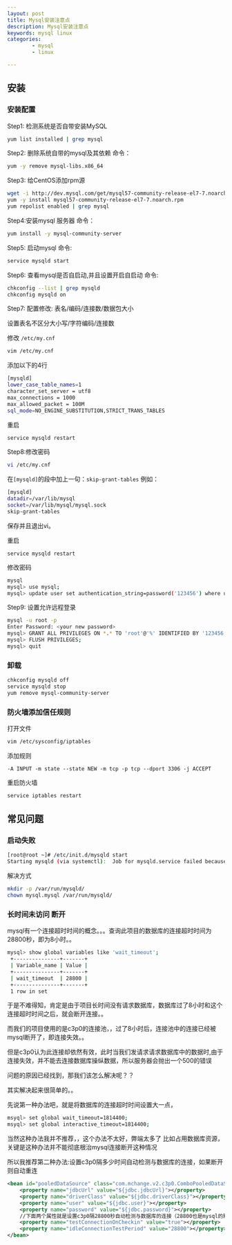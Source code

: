 ```yaml
---
layout: post
title: Mysql安装注意点
description: Mysql安装注意点
keywords: mysql linux
categories: 
        - mysql
        - linux

---
```




## 安装

### 安装配置

Step1: 检测系统是否自带安装MySQL

```bash
yum list installed | grep mysql
```

Step2: 删除系统自带的mysql及其依赖 命令：

```bash
yum -y remove mysql-libs.x86_64
```

Step3: 给CentOS添加rpm源

```bash
wget -i http://dev.mysql.com/get/mysql57-community-release-el7-7.noarch.rpm
yum -y install mysql57-community-release-el7-7.noarch.rpm
yum repolist enabled | grep mysql
```

Step4:安装mysql 服务器 命令：

```bash
yum install -y mysql-community-server
```

Step5: 启动mysql 命令:

```bash
service mysqld start
```

Step6: 查看mysql是否自启动,并且设置开启自启动 命令:

```bash
chkconfig --list | grep mysqld
chkconfig mysqld on
```

Step7: 配置修改: 表名/编码/连接数/数据包大小

设置表名不区分大小写/字符编码/连接数

修改 `/etc/my.cnf`  

```bash
vim /etc/my.cnf
```

添加以下的4行

```bash
[mysqld]
lower_case_table_names=1
character_set_server = utf8
max_connections = 1000
max_allowed_packet = 100M
sql_mode=NO_ENGINE_SUBSTITUTION,STRICT_TRANS_TABLES
```

重启  

```bash
service mysqld restart
```



Step8:修改密码

```bash
vi /etc/my.cnf
```

在`[mysqld]`的段中加上一句：`skip-grant-tables`
例如：

```bash
[mysqld]
datadir=/var/lib/mysql
socket=/var/lib/mysql/mysql.sock
skip-grant-tables
```

保存并且退出vi。

重启

```
service mysqld restart
```

修改密码

```bash
mysql
mysql> use mysql;
mysql> update user set authentication_string=password('123456') where user='root';
```

Step9: 设置允许远程登录 

```bash
mysql -u root -p   
Enter Password: <your new password>   
mysql> GRANT ALL PRIVILEGES ON *.* TO 'root'@'%' IDENTIFIED BY '123456' WITH GRANT OPTION;   
mysql> FLUSH PRIVILEGES; 
mysql> quit
```

### 卸载

```bash
chkconfig mysqld off
service mysqld stop
yum remove mysql-community-server
```



### 防火墙添加信任规则

打开文件

```bash
vim /etc/sysconfig/iptables
```

添加规则

```basic
-A INPUT -m state --state NEW -m tcp -p tcp --dport 3306 -j ACCEPT
```

重启防火墙

```bash
service iptables restart 
```

## 常见问题

### 启动失败

```bash
[root@root ~]# /etc/init.d/mysqld start
Starting mysqld (via systemctl):  Job for mysqld.service failed because the control process exited with error code. See "systemctl status mysqld.service" and "journalctl -xe" for details.
```

解决方式

```bash
mkdir -p /var/run/mysqld/
chown mysql.mysql /var/run/mysqld/
```


### 长时间未访问 断开

mysql有一个连接超时时间的概念。。。查询此项目的数据库的连接超时时间为28800秒，即为8小时。。

```bash
mysql> show global variables like 'wait_timeout';
 +---------------+-------+
 | Variable_name | Value |
 +---------------+-------+
 | wait_timeout  | 28800 |
 +---------------+-------+
 1 row in set
```



于是不难得知，肯定是由于项目长时间没有请求数据库，数据库过了8小时和这个连接超时时间之后，就会断开连接。。

而我们的项目使用的是c3p0的连接池，，过了8小时后，连接池中的连接已经被mysql断开了，即连接失效。。

但是c3p0认为此连接却依然有效，此时当我们发请求请求数据库中的数据时,由于连接失效，并不能去连接数据库操纵数据，所以服务器会抛出一个500的错误

问题的原因已经找到，那我们该怎么解决呢？？

其实解决起来很简单的。。

先说第一种办法吧，就是将数据库的连接超时时间设置大一点，

```bash
msyql> set global wait_timeout=1814400;
msyql> set global interactive_timeout=1814400;
```

当然这种办法我并不推荐，，这个办法不太好，弊端太多了 比如占用数据库资源，关键是这种办法并不能彻底根治mysql连接断开这种情况

所以我推荐第二种办法:设置c3p0隔多少时间自动检测与数据库的连接，如果断开则自动重连

```xml
<bean id="pooledDataSource" class="com.mchange.v2.c3p0.ComboPooledDataSource">  
    <property name="jdbcUrl" value="${jdbc.jdbcUrl}"></property>  
    <property name="driverClass" value="${jdbc.driverClass}"></property>  
    <property name="user" value="${jdbc.user}"></property>  
    <property name="password" value="${jdbc.password}"></property>  
	//下面两个属性就是设置c3p0隔28800秒自动检测与数据库的连接（28800也是mysql的默认的连接超时时间）  
    <property name="testConnectionOnCheckin" value="true"></property>  
    <property name="idleConnectionTestPeriod" value="28800"></property>  
</bean> 
```

